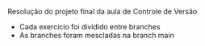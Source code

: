 Resolução do projeto final da aula de Controle de Versão
- Cada exercício foi dividido entre branches
- As branches foram mescladas na branch main